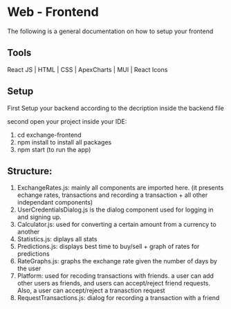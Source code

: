 # Web - Frontend

The following is a general documentation on how to setup your frontend

## Tools

React JS | HTML | CSS | ApexCharts | MUI | React Icons

## Setup
First Setup your backend according to the decription inside the backend file

second open your project inside your IDE:
1. cd exchange-frontend
2. npm install to install all packages
3. npm start (to run the app)

## Structure:
1. ExchangeRates.js: mainly all components are imported here. (it presents echange rates, transactions and recording a transaction + all other independant components)
2. UserCredentialsDialog.js is the dialog component used for logging in and signing up.
3. Calculator.js: used for converting a certain amount from a currency to another
4. Statistics.js: diplays all stats
5. Predictions.js: displays best time to buy/sell + graph of rates for predictions
6. RateGraphs.js: graphs the exchange rate given the number of days by the user
7. Platform: used for recoding transactions with friends. a user can add other users as friends, and users can accept/reject friend requests. Also, a user can accept/reject a tranasction request
8. RequestTransactions.js: dialog for recording a transaction with a friend
